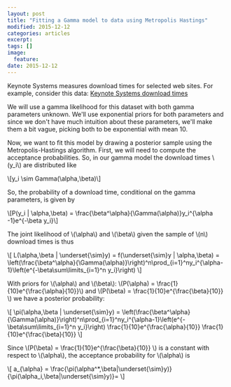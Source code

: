 ```yaml
---
layout: post
title: "Fitting a Gamma model to data using Metropolis Hastings"
modified: 2015-12-12
categories: articles
excerpt:
tags: []
image:
  feature:
date: 2015-12-12
---
```


Keynote Systems measures download times for selected web sites.  For example, consider this data: [Keynote Systems download times](http://www.keynote.com/keynote_competitive_research/performance_indices/business_index/business.html)

We will use a gamma likelihood for this dataset with both gamma parameters unknown.  We'll use exponential priors for both parameters and since we don't have much intuition about these parameters, we'll make them a bit vague, picking both to be exponential with mean 10.  

Now, we want to fit this model by drawing a posterior sample using the Metropolis-Hastings algorithm.  First, we will need to compute the acceptance probabilities.  So, in our gamma model the download times \\(y_i\\) are distributed like

\\[y_i \sim Gamma(\alpha,\beta)\\]

So, the probability of a download time, conditional on the gamma parameters, is given by

\\[P(y_i \| \alpha,\beta) = \frac{\beta^\alpha}{\Gamma(\alpha)}y_i^{\alpha -1}e^{-\beta y_i}\\]

The joint likelihood of \\(\alpha\\) and \\(\beta\\) given the sample of \\(n\\) download times is thus

\\[
L(\alpha,\beta \| \underset{\sim}y) = f(\underset{\sim}y \| \alpha,\beta) = \left(\frac{\beta^\alpha}{\Gamma(\alpha)}\right)^n\prod_{i=1}^ny_i^{\alpha-1}\left(e^{-\beta\sum\limits_{i=1}^n y_i}\right)
\\]

With priors for \\(\alpha\\) and \\(\beta\\):  \\(P(\alpha) = \frac{1}{10}e^{\frac{\alpha}{10}}\\) and \\(P(\beta) = \frac{1}{10}e^{\frac{\beta}{10}} \\) we have a posterior probability:

\\[
\pi(\alpha,\beta \| \underset{\sim}y) = \left(\frac{\beta^\alpha}{\Gamma(\alpha)}\right)^n\prod_{i=1}^ny_i^{\alpha-1}\left(e^{-\beta\sum\limits_{i=1}^n y_i}\right) \frac{1}{10}e^{\frac{\alpha}{10}} \frac{1}{10}e^{\frac{\beta}{10}}
\\]

Since  \\(P(\beta) = \frac{1}{10}e^{\frac{\beta}{10}} \\)  is a constant with respect to \\(\alpha\\), the acceptance probability for \\(\alpha\\) is

\\[
a_{\alpha} = \frac{\pi(\alpha^*,\beta|\underset{\sim}y)}{\pi(\alpha_i,\beta\|\underset{\sim}y)}=
\\]